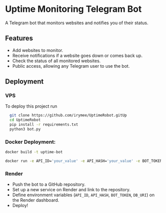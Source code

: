 
# Uptime Monitoring Telegram Bot
A Telegram bot that monitors websites and notifies you of their status.



## Features

- Add websites to monitor.
- Receive notifications if a website goes down or comes back up.
- Check the status of all monitored websites.
- Public access, allowing any Telegram user to use the bot.


## Deployment

### VPS

To deploy this project run

```bash
  git clone https://github.com/irymee/UptimeRobot.gitUp
  cd UptimeRobot
  pip install -r requirements.txt
  python3 bot.py
```

### Docker Deployment:
```bash
docker build -t uptime-bot
```
```bash
docker run -e API_ID='your_value' -e API_HASH='your_value' -e BOT_TOKEN='your_value' -e DB_URI='your_value' uptime-bot
```


### Render
- Push the bot to a GitHub repository.
- Set up a new service on Render and link to the repository.
- Define environment variables (`API_ID`, `API_HASH`, `BOT_TOKEN`, `DB_URI`) on the Render dashboard.
- Deploy!

